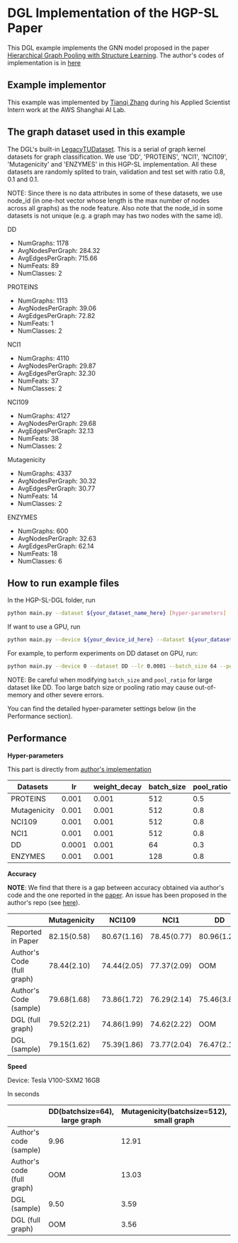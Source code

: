 # DGL Implementation of the HGP-SL Paper

This DGL example implements the GNN model proposed in the paper [Hierarchical Graph Pooling with Structure Learning](https://arxiv.org/pdf/1911.05954.pdf). 
The author's codes of implementation is in [here](https://github.com/cszhangzhen/HGP-SL)


Example implementor
----------------------
This example was implemented by [Tianqi Zhang](https://github.com/lygztq) during his Applied Scientist Intern work at the AWS Shanghai AI Lab.


The graph dataset used in this example 
---------------------------------------
The DGL's built-in [LegacyTUDataset](https://docs.dgl.ai/api/python/dgl.data.html?highlight=tudataset#dgl.data.LegacyTUDataset). This is a serial of graph kernel datasets for graph classification. We use 'DD', 'PROTEINS', 'NCI1', 'NCI109', 'Mutagenicity' and 'ENZYMES' in this HGP-SL implementation. All these datasets are randomly splited to train, validation and test set with ratio 0.8, 0.1 and 0.1.

NOTE: Since there is no data attributes in some of these datasets, we use node_id (in one-hot vector whose length is the max number of nodes across all graphs) as the node feature. Also note that the node_id in some datasets is not unique (e.g. a graph may has two nodes with the same id).

DD
- NumGraphs: 1178
- AvgNodesPerGraph: 284.32
- AvgEdgesPerGraph: 715.66
- NumFeats: 89
- NumClasses: 2

PROTEINS
- NumGraphs: 1113
- AvgNodesPerGraph: 39.06
- AvgEdgesPerGraph: 72.82
- NumFeats: 1
- NumClasses: 2

NCI1
- NumGraphs: 4110
- AvgNodesPerGraph: 29.87
- AvgEdgesPerGraph: 32.30
- NumFeats: 37
- NumClasses: 2

NCI109
- NumGraphs: 4127
- AvgNodesPerGraph: 29.68
- AvgEdgesPerGraph: 32.13
- NumFeats: 38
- NumClasses: 2

Mutagenicity
- NumGraphs: 4337
- AvgNodesPerGraph: 30.32
- AvgEdgesPerGraph: 30.77
- NumFeats: 14
- NumClasses: 2

ENZYMES
- NumGraphs: 600
- AvgNodesPerGraph: 32.63
- AvgEdgesPerGraph: 62.14
- NumFeats: 18
- NumClasses: 6

How to run example files
--------------------------------
In the HGP-SL-DGL folder, run

```bash
python main.py --dataset ${your_dataset_name_here} [hyper-parameters]
```

If want to use a GPU, run

```bash
python main.py --device ${your_device_id_here} --dataset ${your_dataset_name_here} [hyper-parameters]
```

For example, to perform experiments on DD dataset on GPU, run:

```bash
python main.py --device 0 --dataset DD --lr 0.0001 --batch_size 64 --pool_ratio 0.3 --dropout 0.5 --conv_layers 2
```

NOTE: Be careful when modifying `batch_size` and `pool_ratio` for large dataset like DD. Too large batch size or pooling ratio may cause out-of-memory and other severe errors.

You can find the detailed hyper-parameter settings below (in the Performance section).

Performance
-------------------------

**Hyper-parameters**

This part is directly from [author's implementation](https://github.com/cszhangzhen/HGP-SL)

| Datasets      | lr        | weight_decay   | batch_size      | pool_ratio     | dropout  | net_layers |
| ------------- | --------- | -------------- | --------------- | -------------- | -------- | ---------- |
| PROTEINS      | 0.001     | 0.001          | 512             | 0.5            | 0.0      | 3          | 
| Mutagenicity  | 0.001     | 0.001          | 512             | 0.8            | 0.0      | 3          |
| NCI109        | 0.001     | 0.001          | 512             | 0.8            | 0.0      | 3          |
| NCI1          | 0.001     | 0.001          | 512             | 0.8            | 0.0      | 3          |
| DD            | 0.0001    | 0.001          | 64              | 0.3            | 0.5      | 2          |
| ENZYMES       | 0.001     | 0.001          | 128             | 0.8            | 0.0      | 2          |


**Accuracy**

**NOTE**: We find that there is a gap between accuracy obtained via author's code and the one reported in the [paper]((https://arxiv.org/pdf/1911.05954.pdf)). An issue has been proposed in the author's repo (see [here](https://github.com/cszhangzhen/HGP-SL/issues/8)).

|                            | Mutagenicity | NCI109      | NCI1        | DD          |
| -------------------------- | ------------ | ----------- | ----------- | ----------- |
| Reported in Paper          | 82.15(0.58)  | 80.67(1.16) | 78.45(0.77) | 80.96(1.26) |
| Author's Code (full graph) | 78.44(2.10)  | 74.44(2.05) | 77.37(2.09) | OOM         |
| Author's Code (sample)     | 79.68(1.68)  | 73.86(1.72) | 76.29(2.14) | 75.46(3.86) |
| DGL (full graph)           | 79.52(2.21)  | 74.86(1.99) | 74.62(2.22) | OOM         |
| DGL (sample)               | 79.15(1.62)  | 75.39(1.86) | 73.77(2.04) | 76.47(2.14) |


**Speed**

Device: Tesla V100-SXM2 16GB

In seconds

|                               | DD(batchsize=64), large graph | Mutagenicity(batchsize=512), small graph |
| ----------------------------- | ----------------------------- | ---------------------------------------- |
| Author's code (sample)        | 9.96                          | 12.91                                    |
| Author's code (full graph)    | OOM                           | 13.03                                    |
| DGL (sample)                  | 9.50                          | 3.59                                     |
| DGL (full graph)              | OOM                           | 3.56                                     |
